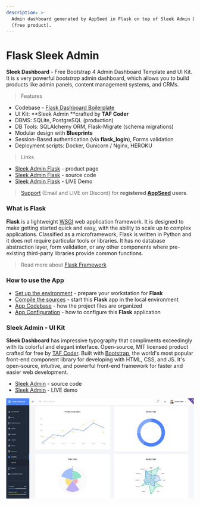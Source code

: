 ```yaml
---
description: >-
  Admin dashboard generated by AppSeed in Flask on top of Sleek Admin Dashboard
  (free product).
---
```


# Flask Sleek Admin

**Sleek Dashboard** - Free Bootstrap 4 Admin Dashboard Template and UI Kit. It is s very powerful _bootstrap_ admin dashboard, which allows you to build products like admin panels, content management systems, and CRMs. 

> Features

* Codebase - [Flask Dashboard Boilerplate](../../boilerplate-code/flask-dashboard.md)
* UI Kit: **Sleek Admin **crafted by **TAF Coder**
* DBMS: SQLite, PostgreSQL (production)
* DB Tools: SQLAlchemy ORM, Flask-Migrate (schema migrations)
* Modular design with **Blueprints**
* Session-Based authentication (via **flask_login**), Forms validation
* Deployment scripts: Docker, Gunicorn / Nginx, HEROKU 

> Links

* [Sleek Admin Flask](https://appseed.us/admin-dashboards/flask-dashboard-sleek) - product page
* [Sleek Admin Flask](https://github.com/app-generator/flask-dashboard-sleek) - source code 
* [Sleek Admin Flask](https://flask-dashboard-sleek.appseed.us) - LIVE Demo 

> [Support](https://appseed.us/support) (Email and LIVE on Discord) for **registered **[**AppSeed**](https://appseed.us)** users**.

###

### What is Flask

**Flask** is a lightweight [WSGI](../../content/what-is/wsgi.md) web application framework. It is designed to make getting started quick and easy, with the ability to scale up to complex applications. Classified as a microframework, Flask is written in Python and it does not require particular tools or libraries. It has no database abstraction layer, form validation, or any other components where pre-existing third-party libraries provide common functions.

> Read more about [Flask Framework](../../content/what-is/flask.md)



### How to use the App

* [Set up the environment](../../boilerplate-code/flask-dashboard.md#environment) - prepare your workstation for **Flask**
* [Compile the sources](../../boilerplate-code/flask-dashboard.md#build-the-app-1) - start this **Flask** app in the local environment
* [App Codebase](../../boilerplate-code/flask-dashboard.md#app-codebase) - how the project files are organized
* [App Configuration](../../boilerplate-code/flask-dashboard.md#app-configuration) - how to configure this **Flask** application



### Sleek Admin - UI Kit

**Sleek Dashboard** has impressive typography that compliments exceedingly with its colorful and elegant interface. Open-source, MIT licensed product crafted for free by [TAF Coder](https://www.iamabdus.com). Built with  [Bootstrap](https://getbootstrap.com), the world's most popular front-end component library for developing with HTML, CSS, and JS. It's open-source, intuitive, and powerful front-end framework for faster and easier web development.

* [Sleek Admin](https://github.com/tafcoder/sleek-dashboard) - source code 
* [Sleek Admin](https://sleek.tafcoder.com) - LIVE demo 

![Sleek Admin - Open-source Dashboard.](../../.gitbook/assets/sleek-dashboard-bootstrap.jpg)
